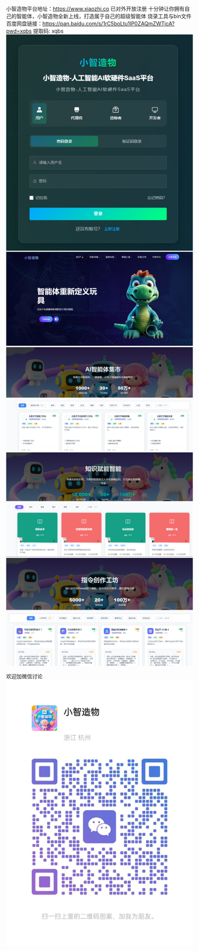 小智造物平台地址：https://www.xiaozhi.co 
已对外开放注册 
十分钟让你拥有自己的智能体，小智造物全新上线，打造属于自己的超级智能体 
烧录工具与bin文件百度网盘链接：https://pan.baidu.com/s/1rC5boLtu1lP0ZAQmZWTjcA?pwd=xqbs 提取码: xqbs
![Image text](https://github.com/xiaozhi-co/xiaozhi-co/blob/cbac2b7f8d96fcf24ed3f6fa8e9b7cd6aaff8d0d/%E5%BE%AE%E4%BF%A1%E5%9B%BE%E7%89%87_20250919192927_22_32.png)
![Image text](https://github.com/xiaozhi-co/xiaozhi-co/blob/cbac2b7f8d96fcf24ed3f6fa8e9b7cd6aaff8d0d/%E5%BE%AE%E4%BF%A1%E5%9B%BE%E7%89%87_20250919192907_21_32.png)
![Image text](https://github.com/xiaozhi-co/xiaozhi-co/blob/c32884083ab13dedc362588bcfc33e3e3f13f6c9/%E5%BE%AE%E4%BF%A1%E5%9B%BE%E7%89%87_20250919192941_23_32.png)
![Image text](https://github.com/xiaozhi-co/xiaozhi-co/blob/c32884083ab13dedc362588bcfc33e3e3f13f6c9/%E5%BE%AE%E4%BF%A1%E5%9B%BE%E7%89%87_20250919192955_24_32.png)
![Image text](https://github.com/xiaozhi-co/xiaozhi-co/blob/c32884083ab13dedc362588bcfc33e3e3f13f6c9/%E5%BE%AE%E4%BF%A1%E5%9B%BE%E7%89%87_20250919193017_25_32.png)


欢迎加微信讨论
![Image text](https://github.com/xiaozhi-co/xiaozhi-co/blob/c32884083ab13dedc362588bcfc33e3e3f13f6c9/%E5%BE%AE%E4%BF%A1%E5%9B%BE%E7%89%87_20250919192529_20_32.jpg)
